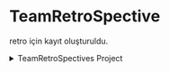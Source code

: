 # TeamRetroSpective
retro için kayıt oluşturuldu.


<details>
  <summary>TeamRetroSpectives Project </summary>

 - HomePage


  
  
  
  
  </details>
